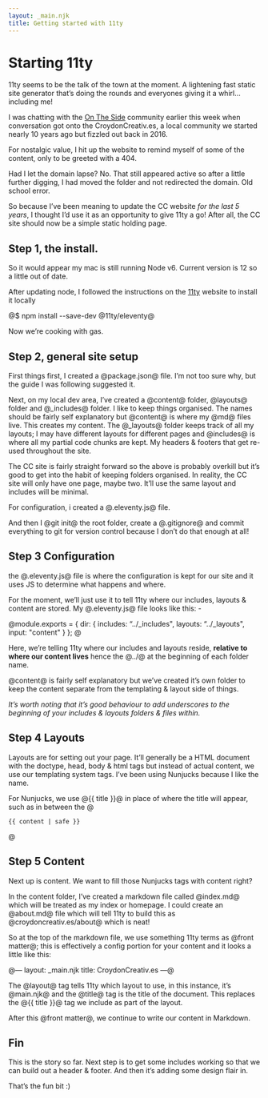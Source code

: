 ```yaml
---
layout: _main.njk
title: Getting started with 11ty
---
```


# Starting 11ty
11ty seems to be the talk of the town at the moment. A lightening fast static site generator that’s doing the rounds and everyones giving it a whirl… including me!

I was chatting with the [On The Side](link) community earlier this week when conversation got onto the CroydonCreativ.es, a local community we started nearly 10 years ago but fizzled out back in 2016.

For nostalgic value, I hit up the website to remind myself of some of the content, only to be greeted with a 404.

Had I let the domain lapse? No. That still appeared active so after a little further digging, I had moved the folder and not redirected the domain. Old school error.

So because I’ve been meaning to update the CC website *for the last 5 years*, I thought I’d use it as an opportunity to give 11ty a go! After all, the CC site should now be a simple static holding page.

## Step 1, the install.
So it would appear my mac is still running Node v6. Current version is 12 so a little out of date.

After updating node, I followed the instructions on the [11ty]() website to install it locally

@$ npm install --save-dev @11ty/eleventy@

Now we’re cooking with gas.

## Step 2, general site setup
First things first, I created a @package.json@ file. I’m not too sure why, but the guide I was following suggested it.

Next, on my local dev area, I’ve created a @content@ folder, @layouts@ folder and @_includes@ folder. I like to keep things organised. The names should be fairly self explanatory but @content@ is where my @md@ files live. This creates my content. The @_layouts@ folder keeps track of all my layouts; I may have different layouts for different pages and @includes@ is where all my partial code chunks are kept. My headers & footers that get re-used throughout the site.

The CC site is fairly straight forward so the above is probably overkill but it’s good to get into the habit of keeping folders organised. In reality, the CC site will only have one page, maybe two. It’ll use the same layout and includes will be minimal.

For configuration, i created a @.eleventy.js@ file.

And then I @git init@ the root folder, create a @.gitignore@ and commit everything to git for version control because I don’t do that enough at all!

## Step 3 Configuration

the @.eleventy.js@ file is where the configuration is kept for our site and it uses JS to determine what happens and where.

For the moment, we’ll just use it to tell 11ty where our includes, layouts & content are stored. My @.eleventy.js@ file looks like this: -

@module.exports = {
    dir: {
        includes: “../_includes",
        layouts: “../_layouts",
        input: "content"
    }
};
@

Here, we’re telling 11ty where our includes and layouts reside, **relative to where our content lives** hence the @../@ at the beginning of each folder name.

@content@ is fairly self explanatory but we’ve created it’s own folder to keep the content separate from the templating & layout side of things.

*It’s worth noting that it’s good behaviour to add underscores to the beginning of your includes & layouts folders & files within.*

## Step 4 Layouts
Layouts are for setting out your page. It’ll generally be a HTML document with the doctype, head, body & html tags but instead of actual content, we use our templating system tags. I’ve been using Nunjucks because I like the name.

For Nunjucks, we use @{{ title }}@ in place of where the title will appear, such as in between the @<title>@ tags and @{{ content | safe }}@ for where we want the content to appear. The @safe@ portion of this tag tells 11ty that this content need not be automatically escaped.

So our initial layout is called @main.njk@ and looks something like this: -

@<!DOCTYPE html>
<html lang="en" dir="ltr">
  <head>
    <meta charset="utf-8">
    <title>{{ title }}</title>
  </head>
  <body>

    {{ content | safe }}

  </body>
</html>@

## Step 5 Content
Next up is content. We want to fill those Nunjucks tags with content right?

In the content folder, I’ve created a markdown file called @index.md@ which will be treated as my index or homepage. I could create an @about.md@ file which will tell 11ty to build this as @croydoncreativ.es/about@ which is neat!

So at the top of the markdown file, we use something 11ty terms as @front matter@; this is effectively a config portion for your content and it looks a little like this:

@—
layout: _main.njk
title: CroydonCreativ.es
—@

The @layout@ tag tells 11ty which layout to use, in this instance, it’s @main.njk@ and the @title@ tag is the title of the document. This replaces the @{{ title }}@ tag we include as part of the layout.

After this @front matter@, we continue to write our content in Markdown.

## Fin
This is the story so far. Next step is to get some includes working so that we can build out a header & footer. And then it’s adding some design flair in.

That’s the fun bit :)
